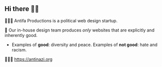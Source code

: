 ## Hi there 👋🏼

🧑🏽‍🦰 Antifa Productions is a political web design startup.

🏴 Our in-house design team produces *only* websites that are explicitly and inherently good.
- Examples of **good**: diversity and peace. Examples of **not good**: hate and racism. 

🧑🏾‍🦳 https://antinazi.org
